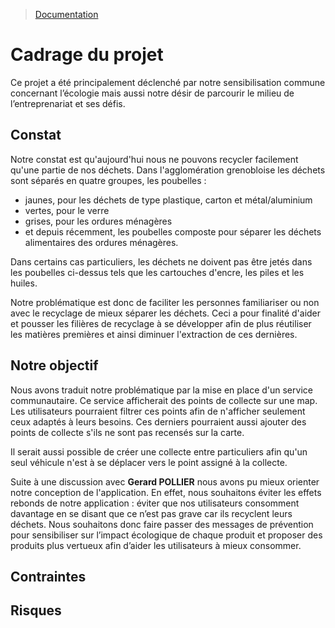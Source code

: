 > [Documentation](../README.md)

# Cadrage du projet

Ce projet a été principalement déclenché par notre sensibilisation commune concernant l’écologie mais aussi notre désir de parcourir le milieu de l’entreprenariat et ses défis.

## Constat

Notre constat est qu'aujourd'hui nous ne pouvons recycler facilement qu'une partie de nos déchets.
Dans l'agglomération grenobloise les déchets sont séparés en quatre groupes, les poubelles : 
- jaunes, pour les déchets de type plastique, carton et métal/aluminium
- vertes, pour le verre
- grises, pour les ordures ménagères
- et depuis récemment, les poubelles composte pour séparer les déchets alimentaires des ordures ménagères.

Dans certains cas particuliers, les déchets ne doivent pas être jetés dans les poubelles ci-dessus tels que les cartouches d'encre, les piles et les huiles.

Notre problématique est donc de faciliter les personnes familiariser ou non avec le recyclage de mieux séparer les déchets. Ceci a pour finalité d'aider et pousser les filières de recyclage à se développer afin de plus réutiliser les matières premières et ainsi diminuer l'extraction de ces dernières.

## Notre objectif

Nous avons traduit notre problématique par la mise en place d'un service communautaire. Ce service afficherait des points de collecte sur une map. Les utilisateurs pourraient filtrer ces points afin de n'afficher seulement ceux adaptés à leurs besoins. Ces derniers pourraient aussi ajouter des points de collecte s'ils ne sont pas recensés sur la carte.

Il serait aussi possible de créer une collecte entre particuliers afin qu'un seul véhicule n'est à se déplacer vers le point assigné à la collecte.

Suite à une discussion avec **Gerard POLLIER** nous avons pu mieux orienter notre conception de l'application.
En effet, nous souhaitons éviter les effets rebonds de notre application : éviter que nos utilisateurs consomment davantage en se disant que ce n’est pas grave car ils recyclent leurs déchets. Nous souhaitons donc faire passer des messages de prévention pour sensibiliser sur l’impact écologique de chaque produit et proposer des produits plus vertueux afin d’aider les utilisateurs à mieux consommer.

## Contraintes

## Risques